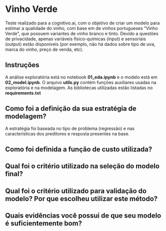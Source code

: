 # Vinho Verde

Teste realizado para a cognitivo.ai, com o objetivo de criar um modelo para estimar a qualidade do vinho, com base em de vinhos portugueses "Vinho Verde", que possuem variantes de vinho branco e tinto. Devido a questões de privacidade, apenas variáveis físico-químicas (input) e sensoriais (output) estão disponíveis (por exemplo, não há dados sobre tipo de uva, marca do vinho, preço de venda, etc).

## Instruções

A análise exploratória está no notebook **01_eda.ipynb** e o modelo está em **02_model.ipynb**. O arquivo **utils.py** contém funções auxiliares usadas na exploratória e na modelagem. As bibliotecas utilizadas estão listadas no **requirements.txt**

## Como foi a definição da sua estratégia de modelagem?

A estratégia foi baseada no tipo de problema (regressão) e nas características dos preditores e resposta presentes na base.


## Como foi definida a função de custo utilizada?

## Qual foi o critério utilizado na seleção do modelo final? 

## Qual foi o critério utilizado para validação do modelo? Por que escolheu utilizar este método?

## Quais evidências você possui de que seu modelo é suficientemente bom?
